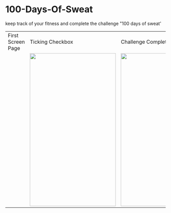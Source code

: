 # 100-Days-Of-Sweat
keep track of your fitness and complete the challenge  "100 days of sweat'

<table>
  <tr>
    <td>First Screen Page</td>
     <td>Ticking Checkbox</td>
     <td>Challenge Completed</td>
  </tr>
  <tr>
    <td><![ss1](https://user-images.githubusercontent.com/66236773/117315626-7a528f80-aea5-11eb-9c89-4a87a2be0a29.jpeg) width=270 height=480></td>
    <td><img src="C:\Users\mayan\Downloads/ss2.jpeg" width=270 height=480></td>
    <td><img src="\Users\mayan\Downloads/ss1.jpeg" width=270 height=480></td>
  </tr>
 </table>
